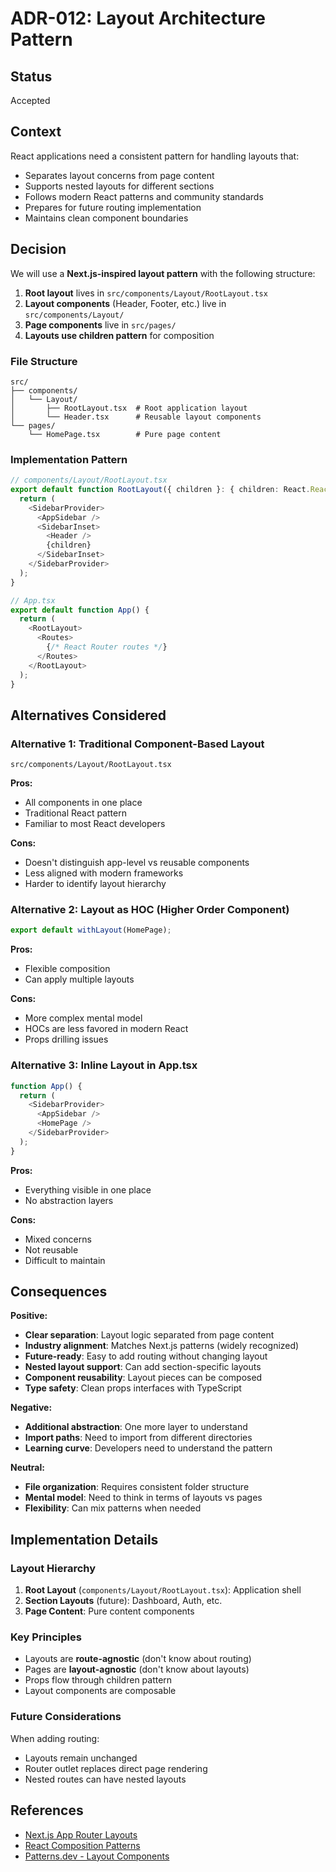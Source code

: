 # ADR-012: Layout Architecture Pattern

## Status
Accepted

## Context
React applications need a consistent pattern for handling layouts that:
- Separates layout concerns from page content
- Supports nested layouts for different sections
- Follows modern React patterns and community standards
- Prepares for future routing implementation
- Maintains clean component boundaries

## Decision
We will use a **Next.js-inspired layout pattern** with the following structure:

1. **Root layout** lives in `src/components/Layout/RootLayout.tsx`
2. **Layout components** (Header, Footer, etc.) live in `src/components/Layout/`
3. **Page components** live in `src/pages/`
4. **Layouts use children pattern** for composition

### File Structure
```
src/
├── components/
│   └── Layout/
│       ├── RootLayout.tsx  # Root application layout
│       └── Header.tsx      # Reusable layout components
└── pages/
    └── HomePage.tsx        # Pure page content
```

### Implementation Pattern
```typescript
// components/Layout/RootLayout.tsx
export default function RootLayout({ children }: { children: React.ReactNode }) {
  return (
    <SidebarProvider>
      <AppSidebar />
      <SidebarInset>
        <Header />
        {children}
      </SidebarInset>
    </SidebarProvider>
  );
}

// App.tsx
export default function App() {
  return (
    <RootLayout>
      <Routes>
        {/* React Router routes */}
      </Routes>
    </RootLayout>
  );
}
```

## Alternatives Considered

### Alternative 1: Traditional Component-Based Layout
```
src/components/Layout/RootLayout.tsx
```
**Pros:**
- All components in one place
- Traditional React pattern
- Familiar to most React developers

**Cons:**
- Doesn't distinguish app-level vs reusable components
- Less aligned with modern frameworks
- Harder to identify layout hierarchy

### Alternative 2: Layout as HOC (Higher Order Component)
```typescript
export default withLayout(HomePage);
```
**Pros:**
- Flexible composition
- Can apply multiple layouts

**Cons:**
- More complex mental model
- HOCs are less favored in modern React
- Props drilling issues

### Alternative 3: Inline Layout in App.tsx
```typescript
function App() {
  return (
    <SidebarProvider>
      <AppSidebar />
      <HomePage />
    </SidebarProvider>
  );
}
```
**Pros:**
- Everything visible in one place
- No abstraction layers

**Cons:**
- Mixed concerns
- Not reusable
- Difficult to maintain

## Consequences

**Positive:**
- **Clear separation**: Layout logic separated from page content
- **Industry alignment**: Matches Next.js patterns (widely recognized)
- **Future-ready**: Easy to add routing without changing layout
- **Nested layout support**: Can add section-specific layouts
- **Component reusability**: Layout pieces can be composed
- **Type safety**: Clean props interfaces with TypeScript

**Negative:**
- **Additional abstraction**: One more layer to understand
- **Import paths**: Need to import from different directories
- **Learning curve**: Developers need to understand the pattern

**Neutral:**
- **File organization**: Requires consistent folder structure
- **Mental model**: Need to think in terms of layouts vs pages
- **Flexibility**: Can mix patterns when needed

## Implementation Details

### Layout Hierarchy
1. **Root Layout** (`components/Layout/RootLayout.tsx`): Application shell
2. **Section Layouts** (future): Dashboard, Auth, etc.
3. **Page Content**: Pure content components

### Key Principles
- Layouts are **route-agnostic** (don't know about routing)
- Pages are **layout-agnostic** (don't know about layouts)
- Props flow through children pattern
- Layout components are composable

### Future Considerations
When adding routing:
- Layouts remain unchanged
- Router outlet replaces direct page rendering
- Nested routes can have nested layouts

## References
- [Next.js App Router Layouts](https://nextjs.org/docs/app/building-your-application/routing/pages-and-layouts)
- [React Composition Patterns](https://react.dev/learn/passing-props-to-a-component#passing-jsx-as-children)
- [Patterns.dev - Layout Components](https://www.patterns.dev/posts/layout-components)